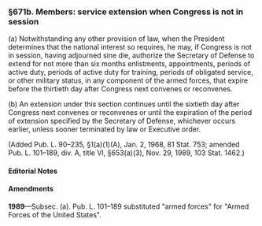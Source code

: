### §671b. Members: service extension when Congress is not in session ###

(a) Notwithstanding any other provision of law, when the President determines that the national interest so requires, he may, if Congress is not in session, having adjourned sine die, authorize the Secretary of Defense to extend for not more than six months enlistments, appointments, periods of active duty, periods of active duty for training, periods of obligated service, or other military status, in any component of the armed forces, that expire before the thirtieth day after Congress next convenes or reconvenes.

(b) An extension under this section continues until the sixtieth day after Congress next convenes or reconvenes or until the expiration of the period of extension specified by the Secretary of Defense, whichever occurs earlier, unless sooner terminated by law or Executive order.

(Added Pub. L. 90–235, §1(a)(1)(A), Jan. 2, 1968, 81 Stat. 753; amended Pub. L. 101–189, div. A, title VI, §653(a)(3), Nov. 29, 1989, 103 Stat. 1462.)

#### **Editorial Notes** ####

#### Amendments ####

**1989**—Subsec. (a). Pub. L. 101–189 substituted "armed forces" for "Armed Forces of the United States".